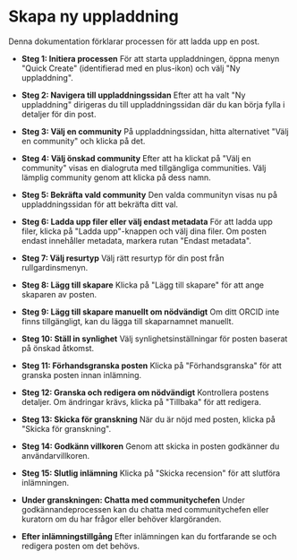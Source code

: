 # Skapa ny uppladdning

Denna dokumentation förklarar processen för att ladda upp en post.

- **Steg 1: Initiera processen**
  För att starta uppladdningen, öppna menyn "Quick Create" (identifierad med en plus-ikon) och välj "Ny uppladdning".

- **Steg 2: Navigera till uppladdningssidan**
  Efter att ha valt "Ny uppladdning" dirigeras du till uppladdningssidan där du kan börja fylla i detaljer för din post.

- **Steg 3: Välj en community**
  På uppladdningssidan, hitta alternativet "Välj en community" och klicka på det.

- **Steg 4: Välj önskad community**
  Efter att ha klickat på "Välj en community" visas en dialogruta med tillgängliga communities. Välj lämplig community genom att klicka på dess namn.

- **Steg 5: Bekräfta vald community**
  Den valda communityn visas nu på uppladdningssidan för att bekräfta ditt val.

- **Steg 6: Ladda upp filer eller välj endast metadata**
  För att ladda upp filer, klicka på "Ladda upp"-knappen och välj dina filer. Om posten endast innehåller metadata, markera rutan "Endast metadata".

- **Steg 7: Välj resurtyp**
  Välj rätt resurtyp för din post från rullgardinsmenyn.

- **Steg 8: Lägg till skapare**
  Klicka på "Lägg till skapare" för att ange skaparen av posten.

- **Steg 9: Lägg till skapare manuellt om nödvändigt**
  Om ditt ORCID inte finns tillgängligt, kan du lägga till skaparnamnet manuellt.

- **Steg 10: Ställ in synlighet**
  Välj synlighetsinställningar för posten baserat på önskad åtkomst.

- **Steg 11: Förhandsgranska posten**
  Klicka på "Förhandsgranska" för att granska posten innan inlämning.

- **Steg 12: Granska och redigera om nödvändigt**
  Kontrollera postens detaljer. Om ändringar krävs, klicka på "Tillbaka" för att redigera.

- **Steg 13: Skicka för granskning**
  När du är nöjd med posten, klicka på "Skicka för granskning".

- **Steg 14: Godkänn villkoren**
  Genom att skicka in posten godkänner du användarvillkoren.

- **Steg 15: Slutlig inlämning**
  Klicka på "Skicka recension" för att slutföra inlämningen.

- **Under granskningen: Chatta med communitychefen**
  Under godkännandeprocessen kan du chatta med communitychefen eller kuratorn om du har frågor eller behöver klargöranden.

- **Efter inlämningstillgång**
  Efter inlämningen kan du fortfarande se och redigera posten om det behövs.
